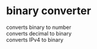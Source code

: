 # binary converter
converts binary to number <br>
converts decimal to binary <br>
converts IPv4 to binary <br>
